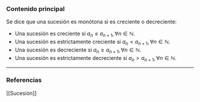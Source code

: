 ### Contenido principal

Se dice que una sucesión es monótona si es creciente o decreciente:
- Una sucesión es creciente si $a_n \le a_{n+1}, \forall n \in \mathbb{N}$.
- Una sucesión es estrictamente creciente si $a_n < a_{n+1}, \forall n \in \mathbb{N}$.
- Una sucesión es decreciente si $a_n \ge a_{n+1}, \forall n \in \mathbb{N}$.
- Una sucesión es estrictamente decreciente si $a_n > a_{n+1}, \forall n \in \mathbb{N}$.

--- 
### Referencias
[[Sucesión]]